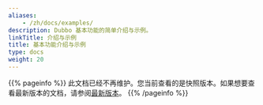 ```yaml
---
aliases:
    - /zh/docs/examples/
description: Dubbo 基本功能的简单介绍与示例。
linkTitle: 介绍与示例
title: 基本功能介绍与示例
type: docs
weight: 20
---
```





{{% pageinfo %}} 此文档已经不再维护。您当前查看的是快照版本。如果想要查看最新版本的文档，请参阅[最新版本](/zh-cn/docs3-v2/java-sdk/quick-start/)。
{{% /pageinfo %}}